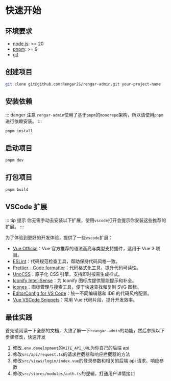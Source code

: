 # 快速开始

## 环境要求

- [node.js](https://nodejs.org/): >= 20
- [pnpm](https://pnpm.io/): >= 9
- [git](https://git-scm.com/)

## 创建项目

```bash
git clone git@github.com:RengarJS/rengar-admin.git your-project-name
```

## 安装依赖

::: danger 注意
`rengar-admin`使用了基于`pnpm`的`monorepo`架构，所以请使用`pnpm`进行依赖安装。
:::

```bash
pnpm install
```

## 启动项目

```bash
pnpm dev
```

## 打包项目

```bash
pnpm build
```

## VSCode 扩展

::: tip 提示
你无需手动去安装以下扩展，使用`vscode`打开会提示你安装这些推荐的扩展。
:::

为了体验到更好的开发体验，提供了一些`vscode`扩展：

- [Vue Official](https://marketplace.visualstudio.com/items?itemName=Vue.volar)：Vue 官方推荐的语法高亮与类型支持插件，适用于 Vue 3 项目。
- [ESLint](https://marketplace.visualstudio.com/items?itemName=dbaeumer.vscode-eslint)：代码规范检查工具，帮助保持代码风格一致。
- [Prettier - Code formatter](https://marketplace.visualstudio.com/items?itemName=esbenp.prettier-vscode)：代码格式化工具，提升代码可读性。
- [UnoCSS](https://marketplace.visualstudio.com/items?itemName=antfu.unocss)：原子化 CSS 引擎，支持即时按需生成样式。
- [Iconify IntelliSense](https://marketplace.visualstudio.com/items?itemName=antfu.iconify)：为 Iconify 图标库提供智能提示和补全。
- [icones](https://marketplace.visualstudio.com/items?itemName=afzalsayed96.icones)：图标管理与搜索工具，便于快速查找和复制 SVG 图标。
- [EditorConfig for VS Code](https://marketplace.visualstudio.com/items?itemName=EditorConfig.EditorConfig)：统一不同编辑器和 IDE 的代码风格配置。
- [Vue VSCode Snippets](https://marketplace.visualstudio.com/items?itemName=sdras.vue-vscode-snippets)：常用 Vue 代码片段，提升开发效率。

## 最佳实践

首先请阅读一下全部的文档，大致了解一下`reangar-admin`的功能，然后参照以下步骤修改，快速开发

1. 修改`.env.development`的`VITE_API_URL`为你自己的后端 api
2. 修改`src/api/request.ts`的请求拦截器和响应拦截器的方法
3. 修改`src/views/login/index.vue`的登录参数和相关的后端 api 请求、响应参数
4. 修改`src/stores/modules/auth.ts`的逻辑，打通用户详情接口
